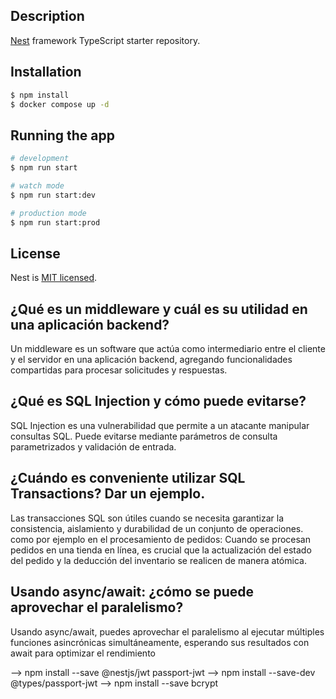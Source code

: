 

## Description

[Nest](https://github.com/NicolasMorgani/probando-nest-restapi) framework TypeScript starter repository.

## Installation

```bash
$ npm install
$ docker compose up -d
```

## Running the app

```bash
# development
$ npm run start

# watch mode
$ npm run start:dev

# production mode
$ npm run start:prod
```


## License

Nest is [MIT licensed](LICENSE).

## ¿Qué es un middleware y cuál es su utilidad en una aplicación backend?

Un middleware es un software que actúa como intermediario entre el cliente y el servidor en una aplicación backend, agregando funcionalidades compartidas para procesar solicitudes y respuestas.

## ¿Qué es SQL Injection y cómo puede evitarse? 

SQL Injection es una vulnerabilidad que permite a un atacante manipular consultas SQL. Puede evitarse mediante parámetros de consulta parametrizados y validación de entrada.

## ¿Cuándo es conveniente utilizar SQL Transactions? Dar un ejemplo.

Las transacciones SQL son útiles cuando se necesita garantizar la consistencia, aislamiento y durabilidad de un conjunto de operaciones.
como por ejemplo en el procesamiento de pedidos: Cuando se procesan pedidos en una tienda en línea, es crucial que la actualización del estado del pedido y la deducción del inventario se realicen de manera atómica.

## Usando async/await: ¿cómo se puede aprovechar el paralelismo?

Usando async/await, puedes aprovechar el paralelismo al ejecutar múltiples funciones asincrónicas simultáneamente, esperando sus resultados con await para optimizar el rendimiento

--> npm install --save @nestjs/jwt passport-jwt
--> npm install --save-dev @types/passport-jwt
--> npm install --save bcrypt
